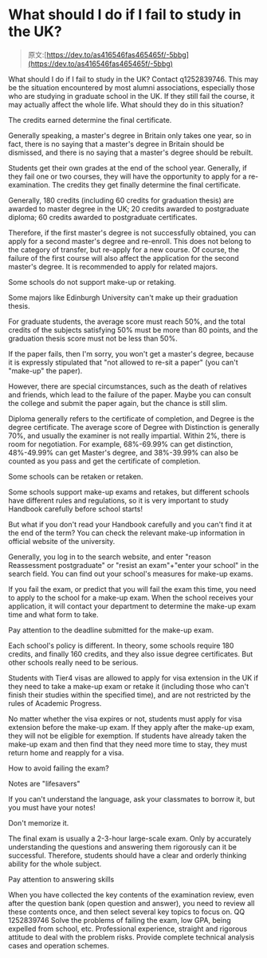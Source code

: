 # What should I do if I fail to study in the UK?

> 原文:[https://dev.to/as416546fas465465f/-5bbg](https://dev.to/as416546fas465465f/-5bbg)

What should I do if I fail to study in the UK? Contact q1252839746\. This may be the situation encountered by most alumni associations, especially those who are studying in graduate school in the UK. If they still fail the course, it may actually affect the whole life. What should they do in this situation?

The credits earned determine the final certificate.

Generally speaking, a master's degree in Britain only takes one year, so in fact, there is no saying that a master's degree in Britain should be dismissed, and there is no saying that a master's degree should be rebuilt.

Students get their own grades at the end of the school year. Generally, if they fail one or two courses, they will have the opportunity to apply for a re-examination. The credits they get finally determine the final certificate.

Generally, 180 credits (including 60 credits for graduation thesis) are awarded to master degree in the UK; 20 credits awarded to postgraduate diploma; 60 credits awarded to postgraduate certificates.

Therefore, if the first master's degree is not successfully obtained, you can apply for a second master's degree and re-enroll. This does not belong to the category of transfer, but re-apply for a new course. Of course, the failure of the first course will also affect the application for the second master's degree. It is recommended to apply for related majors.

Some schools do not support make-up or retaking.

Some majors like Edinburgh University can't make up their graduation thesis.

For graduate students, the average score must reach 50%, and the total credits of the subjects satisfying 50% must be more than 80 points, and the graduation thesis score must not be less than 50%.

If the paper fails, then I'm sorry, you won't get a master's degree, because it is expressly stipulated that "not allowed to re-sit a paper" (you can't "make-up" the paper).

However, there are special circumstances, such as the death of relatives and friends, which lead to the failure of the paper. Maybe you can consult the college and submit the paper again, but the chance is still slim.

Diploma generally refers to the certificate of completion, and Degree is the degree certificate. The average score of Degree with Distinction is generally 70%, and usually the examiner is not really impartial. Within 2%, there is room for negotiation. For example, 68%-69.99% can get distinction, 48%-49.99% can get Master's degree, and 38%-39.99% can also be counted as you pass and get the certificate of completion.

Some schools can be retaken or retaken.

Some schools support make-up exams and retakes, but different schools have different rules and regulations, so it is very important to study Handbook carefully before school starts!

But what if you don't read your Handbook carefully and you can't find it at the end of the term? You can check the relevant make-up information in official website of the university.

Generally, you log in to the search website, and enter "reason Reassessment postgraduate" or "resist an exam"+"enter your school" in the search field. You can find out your school's measures for make-up exams.

If you fail the exam, or predict that you will fail the exam this time, you need to apply to the school for a make-up exam. When the school receives your application, it will contact your department to determine the make-up exam time and what form to take.

Pay attention to the deadline submitted for the make-up exam.

Each school's policy is different. In theory, some schools require 180 credits, and finally 160 credits, and they also issue degree certificates. But other schools really need to be serious.

Students with Tier4 visas are allowed to apply for visa extension in the UK if they need to take a make-up exam or retake it (including those who can't finish their studies within the specified time), and are not restricted by the rules of Academic Progress.

No matter whether the visa expires or not, students must apply for visa extension before the make-up exam. If they apply after the make-up exam, they will not be eligible for exemption. If students have already taken the make-up exam and then find that they need more time to stay, they must return home and reapply for a visa.

How to avoid failing the exam?

Notes are "lifesavers"

If you can't understand the language, ask your classmates to borrow it, but you must have your notes!

Don't memorize it.

The final exam is usually a 2-3-hour large-scale exam. Only by accurately understanding the questions and answering them rigorously can it be successful. Therefore, students should have a clear and orderly thinking ability for the whole subject.

Pay attention to answering skills

When you have collected the key contents of the examination review, even after the question bank (open question and answer), you need to review all these contents once, and then select several key topics to focus on.
QQ 1252839746 Solve the problems of failing the exam, low GPA, being expelled from school, etc. Professional experience, straight and rigorous attitude to deal with the problem risks. Provide complete technical analysis cases and operation schemes.